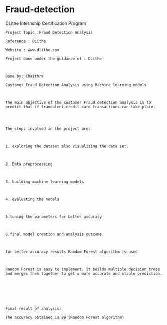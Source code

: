 # Fraud-detection

  DLithe Internship Certification Program



	Project Topic :Fraud Detection Analysis

	Reference : DLithe  

	Website : www.dlithe.com

	Project done under the guidance of : DLithe

	

	Done by: Chaithra

	Customer Fraud Detection Analysis using Machine learning models

	

	The main objective of the customer Fraud detection analysis is to predict that if fraudulent credit card transactions can take place.
	

	

	The steps involved in the project are:

	

	1. exploring the dataset also visualizing the data set.

	

	2. Data preprocessing

	

	3. building machine learning models

	

	4. evaluating the models

	

	5.tuning the parameters for better accuracy

	

	6.final model creation and analysis outcome.

	

	for better accuracy results Ramdom Forest algorithm is used

	

	Random Forest is easy to implement. It builds multiple decision trees and merges them together to get a more accurate and stable prediction.

	

	

	

	Final result of analysis:

	The accuracy obtained is 99 (Random Forest algorithm)

